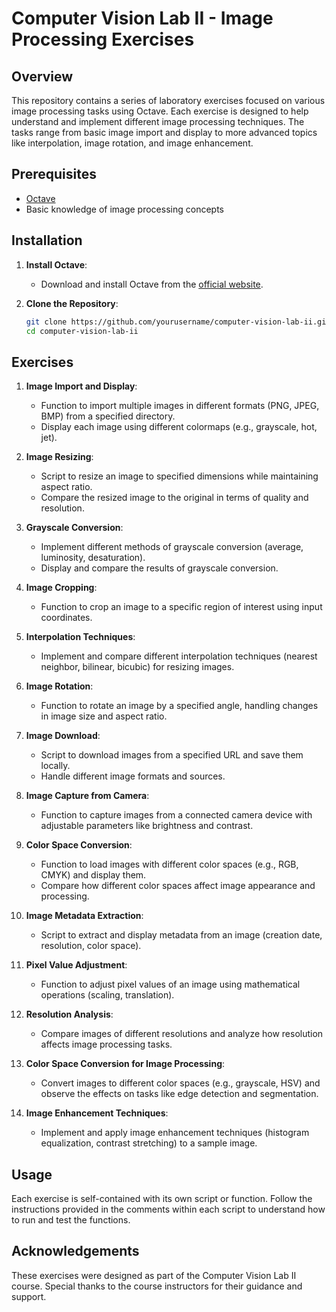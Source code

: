 # Computer Vision Lab II - Image Processing Exercises

## Overview

This repository contains a series of laboratory exercises focused on various image processing tasks using Octave. Each exercise is designed to help understand and implement different image processing techniques. The tasks range from basic image import and display to more advanced topics like interpolation, image rotation, and image enhancement.

## Prerequisites

- [Octave](https://www.gnu.org/software/octave/)
- Basic knowledge of image processing concepts

## Installation

1. **Install Octave**:
    - Download and install Octave from the [official website](https://www.gnu.org/software/octave/).

2. **Clone the Repository**:
    ```sh
    git clone https://github.com/yourusername/computer-vision-lab-ii.git
    cd computer-vision-lab-ii
    ```

## Exercises

1. **Image Import and Display**:
    - Function to import multiple images in different formats (PNG, JPEG, BMP) from a specified directory.
    - Display each image using different colormaps (e.g., grayscale, hot, jet).

2. **Image Resizing**:
    - Script to resize an image to specified dimensions while maintaining aspect ratio.
    - Compare the resized image to the original in terms of quality and resolution.

3. **Grayscale Conversion**:
    - Implement different methods of grayscale conversion (average, luminosity, desaturation).
    - Display and compare the results of grayscale conversion.

4. **Image Cropping**:
    - Function to crop an image to a specific region of interest using input coordinates.

5. **Interpolation Techniques**:
    - Implement and compare different interpolation techniques (nearest neighbor, bilinear, bicubic) for resizing images.

6. **Image Rotation**:
    - Function to rotate an image by a specified angle, handling changes in image size and aspect ratio.

7. **Image Download**:
    - Script to download images from a specified URL and save them locally.
    - Handle different image formats and sources.

8. **Image Capture from Camera**:
    - Function to capture images from a connected camera device with adjustable parameters like brightness and contrast.

9. **Color Space Conversion**:
    - Function to load images with different color spaces (e.g., RGB, CMYK) and display them.
    - Compare how different color spaces affect image appearance and processing.

10. **Image Metadata Extraction**:
    - Script to extract and display metadata from an image (creation date, resolution, color space).

11. **Pixel Value Adjustment**:
    - Function to adjust pixel values of an image using mathematical operations (scaling, translation).

12. **Resolution Analysis**:
    - Compare images of different resolutions and analyze how resolution affects image processing tasks.

13. **Color Space Conversion for Image Processing**:
    - Convert images to different color spaces (e.g., grayscale, HSV) and observe the effects on tasks like edge detection and segmentation.

14. **Image Enhancement Techniques**:
    - Implement and apply image enhancement techniques (histogram equalization, contrast stretching) to a sample image.

## Usage

Each exercise is self-contained with its own script or function. Follow the instructions provided in the comments within each script to understand how to run and test the functions.



## Acknowledgements

These exercises were designed as part of the Computer Vision Lab II course. Special thanks to the course instructors for their guidance and support.
